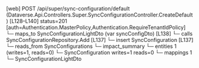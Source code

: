 [web] POST /api/super/sync-configuration/default  (Dataverse.Api.Controllers.Super.SyncConfigurationController.CreateDefault)  [L128–L140] status=201 [auth=Authentication.MasterPolicy,Authentication.RequireTenantIdPolicy]
  └─ maps_to SyncConfigurationLightDto (var syncConfigDto) [L138]
  └─ calls SyncConfigurationRepository.Add [L137]
  └─ insert SyncConfiguration [L137]
    └─ reads_from SyncConfigurations
  └─ impact_summary
    └─ entities 1 (writes=1, reads=0)
      └─ SyncConfiguration writes=1 reads=0
    └─ mappings 1
      └─ SyncConfigurationLightDto

